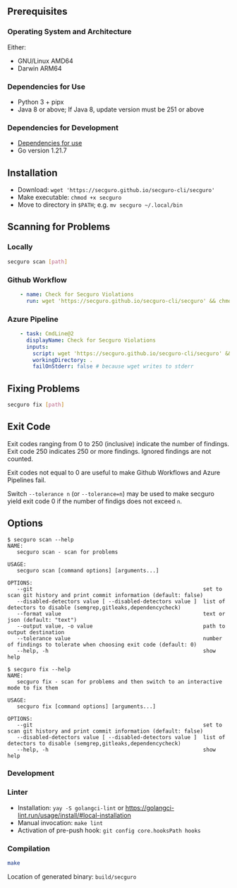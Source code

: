 ## Prerequisites
### Operating System and Architecture
Either:
- GNU/Linux AMD64
- Darwin ARM64

### Dependencies for Use
- Python 3 + pipx
- Java 8 or above; If Java 8, update version must be 251 or above

### Dependencies for Development
- [Dependencies for use](#dependencies-for-use)
- Go version 1.21.7

## Installation
- Download: `wget 'https://secguro.github.io/secguro-cli/secguro'`
- Make executable: `chmod +x secguro`
- Move to directory in `$PATH`; e.g. `mv secguro ~/.local/bin`

## Scanning for Problems
### Locally
```bash
secguro scan [path]
```

### Github Workflow
```yaml
    - name: Check for Secguro Violations
      run: wget 'https://secguro.github.io/secguro-cli/secguro' && chmod +x secguro &&  ./secguro scan
```

### Azure Pipeline
```yaml
    - task: CmdLine@2
      displayName: Check for Secguro Violations
      inputs:
        script: wget 'https://secguro.github.io/secguro-cli/secguro' && chmod +x secguro &&  ./secguro scan
        workingDirectory: .
        failOnStderr: false # because wget writes to stderr
```

## Fixing Problems
```bash
secguro fix [path]
```

## Exit Code
Exit codes ranging from 0 to 250 (inclusive) indicate the number of findings. Exit code 250 indicates 250 or more findings. Ignored findings are not counted.

Exit codes not equal to 0 are useful to make Github Workflows and Azure Pipelines fail.

Switch `--tolerance n` (or `--tolerance=n`) may be used to make secguro yield exit code 0 if the number of findigs does not exceed `n`.

## Options
```
$ secguro scan --help
NAME:
   secguro scan - scan for problems

USAGE:
   secguro scan [command options] [arguments...]

OPTIONS:
   --git                                                      set to scan git history and print commit information (default: false)
   --disabled-detectors value [ --disabled-detectors value ]  list of detectors to disable (semgrep,gitleaks,dependencycheck)
   --format value                                             text or json (default: "text")
   --output value, -o value                                   path to output destination
   --tolerance value                                          number of findings to tolerate when choosing exit code (default: 0)
   --help, -h                                                 show help
```

```
$ secguro fix --help
NAME:
   secguro fix - scan for problems and then switch to an interactive mode to fix them

USAGE:
   secguro fix [command options] [arguments...]

OPTIONS:
   --git                                                      set to scan git history and print commit information (default: false)
   --disabled-detectors value [ --disabled-detectors value ]  list of detectors to disable (semgrep,gitleaks,dependencycheck)
   --help, -h                                                 show help
```

### Development
### Linter
- Installation: `yay -S golangci-lint` or https://golangci-lint.run/usage/install/#local-installation
- Manual invocation: `make lint`
- Activation of pre-push hook: `git config core.hooksPath hooks`

### Compilation
```bash
make
```

Location of generated binary: `build/secguro`
